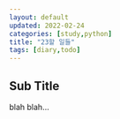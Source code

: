 ```yaml
---
layout: default
updated: 2022-02-24
categories: [study,python]
title: "23할 일들"
tags: [diary,todo]
---
```


## Sub Title

blah blah...